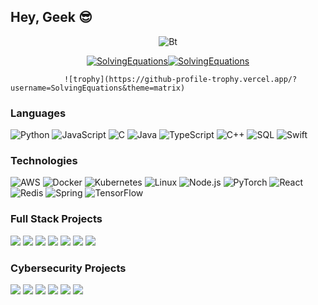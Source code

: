 ## Hey, Geek 😎
 <p align="center"><img src="https://user-images.githubusercontent.com/49580304/110318584-81067880-7fc2-11eb-8391-152d308e7f2b.gif" alt="Bt">
<p align="center"><a href=https://github.com/SolvingEquations/SolvingEquations"><img title="SolvingEquations" src="https://github-readme-stats.vercel.app/api?username=SolvingEquations&show_icons=true&include_all_commits=true&theme=chartreuse-dark&cache_seconds=3200"></a><a href="https://github.com/SolvingEquations"><img title="SolvingEquations" src="https://github-readme-stats.vercel.app/api/top-langs/?username=Noob-hackers&layout=compact"></a>

                ![trophy](https://github-profile-trophy.vercel.app/?username=SolvingEquations&theme=matrix)

### Languages

![Python](https://img.shields.io/badge/-Python-000?&logo=Python)
![JavaScript](https://img.shields.io/badge/-JavaScript-000?&logo=JavaScript)
![C](https://img.shields.io/badge/-C-000?&logo=C)
![Java](https://img.shields.io/badge/-Java-000?&logo=Java&logoColor=007396)
![TypeScript](https://img.shields.io/badge/-TypeScript-000?&logo=TypeScript)
![C++](https://img.shields.io/badge/-C++-000?&logo=c%2b%2b&logoColor=00599C)
![SQL](https://img.shields.io/badge/-SQL-000?&logo=MySQL)
![Swift](https://img.shields.io/badge/-Swift-000?&logo=Swift)

### Technologies

![AWS](https://img.shields.io/badge/-AWS-000?&logo=Amazon-AWS&logoColor=F90)
![Docker](https://img.shields.io/badge/-Docker-000?&logo=Docker)
![Kubernetes](https://img.shields.io/badge/-Kubernetes-000?&logo=Kubernetes)
![Linux](https://img.shields.io/badge/-Linux-000?&logo=Linux)
![Node.js](https://img.shields.io/badge/-Node.js-000?&logo=node.js)
![PyTorch](https://img.shields.io/badge/-PyTorch-000?&logo=PyTorch)
![React](https://img.shields.io/badge/-React-000?&logo=React)
![Redis](https://img.shields.io/badge/-Redis-000?&logo=Redis)
![Spring](https://img.shields.io/badge/-Spring-000?&logo=Spring)
![TensorFlow](https://img.shields.io/badge/-TensorFlow-000?&logo=TensorFlow)

### Full Stack Projects

[![](https://img.shields.io/badge/-🧬%20My%20Website-000)]()
[![](https://img.shields.io/badge/-🦠%20COVID‑19%20Dashboard-000)]()
[![](https://img.shields.io/badge/-📝%20Summarizer-000)]()
[![](https://img.shields.io/badge/-🔬%20Overwatch-000)]()
[![](https://img.shields.io/badge/-🛰%20KubeSat-000)]()
[![](https://img.shields.io/badge/-🔊%20Voice%20Poker-000)]()
[![](https://img.shields.io/badge/-🗺%20PokémonGo%20Map-000)]()

### Cybersecurity Projects

[![](https://img.shields.io/badge/-🩸%20Heartbleed-000)]()
[![](https://img.shields.io/badge/-🌊%20SYN%20Flood-000)]()
[![](https://img.shields.io/badge/-🗂%20Packet%20Sniffing%20%26%20Spoofing-000)]()
[![](https://img.shields.io/badge/-💉%20SQL%20Injection-000)]()
[![](https://img.shields.io/badge/-🛡%20Spectre%20%26%20Meltdown-000)]()
[![](https://img.shields.io/badge/-🌐%20Network%20Tools-000)]()



